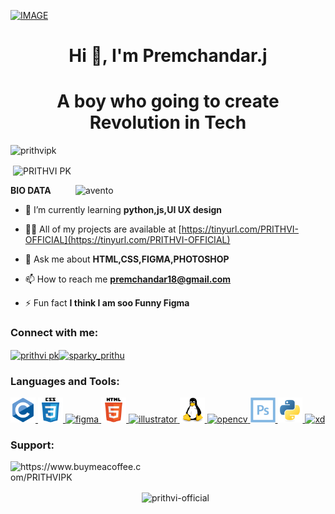 [![IMAGE](	https://i.ibb.co/Kxd7gL7/cover-3.png)](https://prithvi-official.github.io/PRITHVI-OFFICIAL/)
<h1 align="center">Hi 👋, I'm Premchandar.j</h1>
<h1 align="center">A boy who going to create Revolution in Tech</h1>
<p align="left"> <img src="https://komarev.com/ghpvc/?username=PRITHVI-OFFICIAL&label=Profile%20views&color=129e00&style=plastic" alt="prithvipk" /> </p>
<p>&nbsp;<img align="center" src="https://github-readme-stats.vercel.app/api?username=PRITHVI-OFFICIAL&show_icons=true&locale=en" alt="PRITHVI PK" /></p>
<img align="right" alt="avento" width="400" src="https://cdn.dribbble.com/users/1292677/screenshots/6139167/avento.gif">

 **BIO DATA**

- 🌱 I’m currently learning **python,js,UI UX design**


- 👨‍💻 All of my projects are available at [https://tinyurl.com/PRITHVI-OFFICIAL](https://tinyurl.com/PRITHVI-OFFICIAL)


- 💬 Ask me about **HTML,CSS,FIGMA,PHOTOSHOP**


- 📫 How to reach me **premchandar18@gmail.com**


- ⚡ Fun fact **I think I am soo Funny Figma**





<h3 align="left">Connect with me:</h3>
<p align="left">
<a href="https://www.linkedin.com/in/prem-chandar-074166199 target="blank"><img align="center" src="https://raw.githubusercontent.com/rahuldkjain/github-profile-readme-generator/master/src/images/icons/Social/linked-in-alt.svg" alt="prithvi pk" height="30" width="40" 
<a href="https://www.instagram.com/jp_rockstar74321/" target="blank"><img align="center" src="https://raw.githubusercontent.com/rahuldkjain/github-profile-readme-generator/master/src/images/icons/Social/instagram.svg" alt="sparky_prithu" height="30" width="40" /></a>
</p>





<h3 align="left">Languages and Tools:</h3>
<p align="left"> <a href="https://www.cprogramming.com/" target="_blank"> <img src="https://raw.githubusercontent.com/devicons/devicon/master/icons/c/c-original.svg" alt="c" width="40" height="40"/> </a> <a href="https://www.w3schools.com/css/" target="_blank"> <img src="https://raw.githubusercontent.com/devicons/devicon/master/icons/css3/css3-original-wordmark.svg" alt="css3" width="40" height="40"/> </a> <a href="https://www.figma.com/" target="_blank"> <img src="https://www.vectorlogo.zone/logos/figma/figma-icon.svg" alt="figma" width="40" height="40"/> </a> <a href="https://www.w3.org/html/" target="_blank"> <img src="https://raw.githubusercontent.com/devicons/devicon/master/icons/html5/html5-original-wordmark.svg" alt="html5" width="40" height="40"/> </a> <a href="https://www.adobe.com/in/products/illustrator.html" target="_blank"> <img src="https://www.vectorlogo.zone/logos/adobe_illustrator/adobe_illustrator-icon.svg" alt="illustrator" width="40" height="40"/> </a> <a href="https://www.linux.org/" target="_blank"> <img src="https://raw.githubusercontent.com/devicons/devicon/master/icons/linux/linux-original.svg" alt="linux" width="40" height="40"/> </a> <a href="https://opencv.org/" target="_blank"> <img src="https://www.vectorlogo.zone/logos/opencv/opencv-icon.svg" alt="opencv" width="40" height="40"/> </a> <a href="https://www.photoshop.com/en" target="_blank"> <img src="https://raw.githubusercontent.com/devicons/devicon/master/icons/photoshop/photoshop-line.svg" alt="photoshop" width="40" height="40"/> </a> <a href="https://www.python.org" target="_blank"> <img src="https://raw.githubusercontent.com/devicons/devicon/master/icons/python/python-original.svg" alt="python" width="40" height="40"/> </a> <a href="https://www.adobe.com/products/xd.html" target="_blank"> <img src="https://cdn.worldvectorlogo.com/logos/adobe-xd.svg" alt="xd" width="40" height="40"/> </a> </p>

<h3 align="left">Support:</h3>
<p><a href="https://www.buymeacoffee.com/https://www.buymeacoffee.com/PRITHVIPK"> <img align="left" src="https://cdn.buymeacoffee.com/buttons/v2/default-yellow.png" height="50" width="210" alt="https://www.buymeacoffee.com/PRITHVIPK" /></a></p><br><br>

<p><img align="center" src="https://github-readme-streak-stats.herokuapp.com/?user=prithvi-official&" alt="prithvi-official" /></p>
